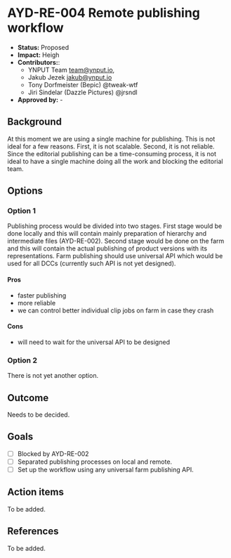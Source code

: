# AYD-RE-004 Remote publishing workflow

- **Status:** Proposed
- **Impact:**  Heigh
- **Contributors:**:
  - YNPUT Team <team@ynput.io>,
  - Jakub Jezek <jakub@ynput.io>
  - Tony Dorfmeister  (Bepic) @tweak-wtf
  - Jiri Sindelar (Dazzle Pictures) @jrsndl
- **Approved by:** -

## Background

At this moment we are using a single machine for publishing. This is not ideal for a few reasons. First, it is not scalable. Second, it is not reliable. Since the editorial publishing can be a time-consuming process, it is not ideal to have a single machine doing all the work and blocking the editorial team.

## Options

### Option 1

Publishing process would be divided into two stages. First stage would be done locally and this will contain mainly preparation of hierarchy and intermediate files (AYD-RE-002). Second stage would be done on the farm and this will contain the actual publishing of product versions with its representations. Farm publishing should use universal API which would be used for all DCCs (currently such API is not yet designed).

#### Pros

- faster publishing
- more reliable
- we can control better individual clip jobs on farm in case they crash

#### Cons

- will need to wait for the universal API to be designed

### Option 2

  There is not yet another option.

## Outcome

Needs to be decided.

## Goals

  - [ ] Blocked by AYD-RE-002
  - [ ] Separated publishing processes on local and remote.
  - [ ] Set up the workflow using any universal farm publishing API.

## Action items

  To be added.

## References

  To be added.